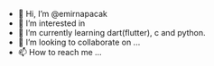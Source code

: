 - 👋 Hi, I’m @emirnapacak
- 👀 I’m interested in 
- 🌱 I’m currently learning dart(flutter), c and python.
- 💞️ I’m looking to collaborate on ...
- 📫 How to reach me ...

<!---
emirnapacak/emirnapacak is a ✨ special ✨ repository because its `README.md` (this file) appears on your GitHub profile.
You can click the Preview link to take a look at your changes.
--->
